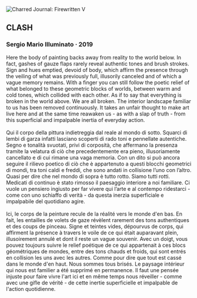 <div class="artwork-of-the-day">
  <div class="container">
    <div class="img-wrapper">
      <img
        src="https://uploads7.wikiart.org/00281/images/sergio-illuminato/clash.jpg!Large.jpg"
        alt="Charred Journal: Firewritten V" />
    </div>
    <div class="artwork-detail">
      <div class="artwork-origin"> 
        <h2 class="artwork-name">CLASH</h2>
        <h3 class="artist">
          Sergio Mario Illuminato
                    ·  2019
        </h3>
      </div>
      <p class="description">
        <span class="artwork-description-text ng-binding" ng-bind-html="viewModel.ArtworkOfTheDay.Description | unsafe">Here the body of painting backs away from reality to the world below. In fact, gashes of gauze flaps rarely reveal authentic tones and brush strokes. Sign and hues emptied, devoid of body, which affirm the presence through the veiling of what was previously full, illusorily canceled and of which a vague memory remains. With a finger you can still follow the poetic relief of what belonged to these geometric blocks of worlds, between warm and cold tones, which collided with each other. As if to say that everything is broken in the world above. We are all broken. The interior landscape familiar to us has been removed continuously. It takes an unfair thought to make art live here and at the same time reawaken us - as with a slap of truth - from this superficial and impalpable inertia of everyday action.<br><br>Qui il corpo della pittura indietreggia dal reale al mondo di sotto. Squarci di lembi di garza infatti lasciano scoperti di rado toni e pennellate autentiche. Segno e tonalità svuotati, privi di corposità, che affermano la presenza tramite la velatura di ciò che precedentemente era pieno, illusoriamente cancellato e di cui rimane una vaga memoria. Con un dito si può ancora seguire il rilievo poetico di ciò che è appartenuto a questi blocchi geometrici di mondi, tra toni caldi e freddi, che sono andati in collisione l’uno con l’altro. Quasi per dire che nel mondo di sopra è tutto rotto. Siamo tutti rotti. Medicati di continuo è stato rimosso il paesaggio interiore a noi familiare. Ci vuole un pensiero ingiusto per far vivere qui l’arte e al contempo ridestarci - come con uno schiaffo di verità - da questa inerzia superficiale e impalpabile del quotidiano agire.<br><br>Ici, le corps de la peinture recule de la réalité vers le monde d'en bas. En fait, les entailles de volets de gaze révèlent rarement des tons authentiques et des coups de pinceau. Signe et teintes vides, dépourvus de corps, qui affirment la présence à travers le voile de ce qui était auparavant plein, illusoirement annulé et dont il reste un vague souvenir. Avec un doigt, vous pouvez toujours suivre le relief poétique de ce qui appartenait à ces blocs géométriques de mondes, entre des tons chauds et froids, qui sont entrés en collision les uns avec les autres. Comme pour dire que tout est cassé dans le monde d'en haut. Nous sommes tous brisés. Le paysage intérieur qui nous est familier a été supprimé en permanence. Il faut une pensée injuste pour faire vivre l'art ici et en même temps nous réveiller - comme avec une gifle de vérité - de cette inertie superficielle et impalpable de l'action quotidienne.</span>
                        <div class="text-shadow-container" ng-show="showShadow" style=""></div>
      </p>
    </div>
  </div>

</div>

